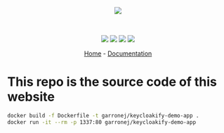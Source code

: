 <p align="center">
    <img src="https://user-images.githubusercontent.com/6702424/80216211-00ef5280-863e-11ea-81de-59f3a3d4b8e4.png">  
</p>
<p align="center">
    <i></i>
    <br>
    <br>
    <img src="https://github.com/garronej/keycloakify-demo-app/workflows/ci/badge.svg?branch=main">
    <img src="https://img.shields.io/bundlephobia/minzip/keycloakify-demo-app">
    <img src="https://img.shields.io/npm/dw/keycloakify-demo-app">
    <img src="https://img.shields.io/npm/l/keycloakify-demo-app">
</p>
<p align="center">
  <a href="https://github.com/garronej/keycloakify-demo-app">Home</a>
  -
  <a href="https://github.com/garronej/keycloakify-demo-app">Documentation</a>
</p>

# This repo is the source code of this website

```bash
docker build -f Dockerfile -t garronej/keycloakify-demo-app .
docker run -it --rm -p 1337:80 garronej/keycloakify-demo-app
```
